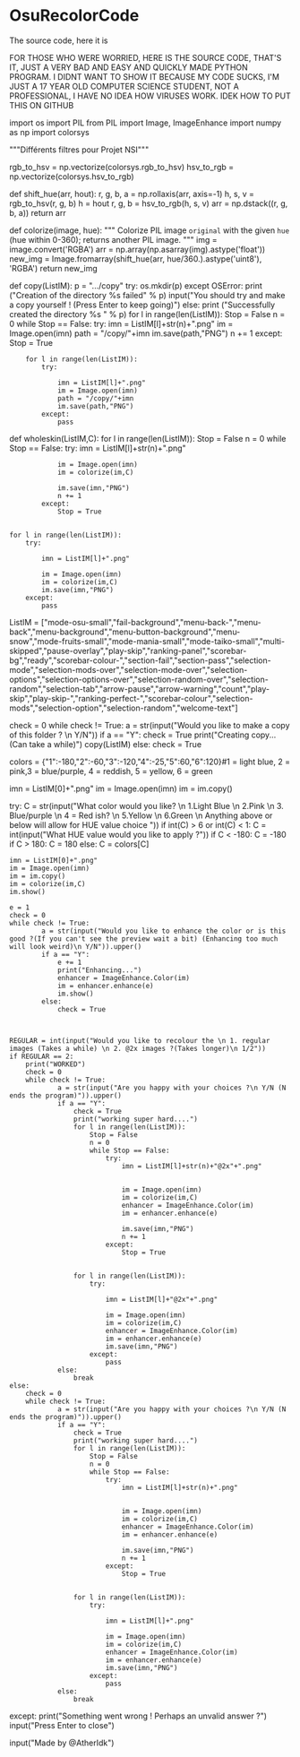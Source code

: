 # OsuRecolorCode
The source code, here it is

FOR THOSE WHO WERE WORRIED, HERE IS THE SOURCE CODE, THAT'S IT, JUST A VERY BAD AND EASY AND QUICKLY MADE PYTHON PROGRAM. I DIDNT WANT TO SHOW IT BECAUSE MY CODE SUCKS, I'M JUST A 17 YEAR OLD COMPUTER SCIENCE STUDENT, NOT A PROFESSIONAL, I HAVE NO IDEA HOW VIRUSES WORK. IDEK HOW TO PUT THIS ON GITHUB

import os
import PIL
from PIL import Image, ImageEnhance
import numpy as np
import colorsys


"""Différents filtres pour Projet NSI"""



rgb_to_hsv = np.vectorize(colorsys.rgb_to_hsv)
hsv_to_rgb = np.vectorize(colorsys.hsv_to_rgb)

def shift_hue(arr, hout):
    r, g, b, a = np.rollaxis(arr, axis=-1)
    h, s, v = rgb_to_hsv(r, g, b)
    h = hout
    r, g, b = hsv_to_rgb(h, s, v)
    arr = np.dstack((r, g, b, a))
    return arr

def colorize(image, hue):
    """
    Colorize PIL image `original` with the given
    `hue` (hue within 0-360); returns another PIL image.
    """
    img = image.convert('RGBA')
    arr = np.array(np.asarray(img).astype('float'))
    new_img = Image.fromarray(shift_hue(arr, hue/360.).astype('uint8'), 'RGBA')
    return new_img

def copy(ListIM):
    p =  ".../copy"
    try:
        os.mkdir(p)
    except OSError:
        print ("Creation of the directory %s failed" % p)
        input("You should try and make a copy yourself ! (Press Enter to keep going)")
    else:
        print ("Successfully created the directory %s " % p)
        for l in range(len(ListIM)):
            Stop = False
            n = 0
            while Stop == False:
                try:
                    imn = ListIM[l]+str(n)+".png"
                    im = Image.open(imn)
                    path = "/copy/"+imn
                    im.save(path,"PNG")
                    n += 1
                except:
                    Stop = True


        for l in range(len(ListIM)):
            try:

                imn = ListIM[l]+".png"
                im = Image.open(imn)
                path = "/copy/"+imn
                im.save(path,"PNG")
            except:
                pass

def wholeskin(ListIM,C):
    for l in range(len(ListIM)):
        Stop = False
        n = 0
        while Stop == False:
            try:
                imn = ListIM[l]+str(n)+".png"


                im = Image.open(imn)
                im = colorize(im,C)

                im.save(imn,"PNG")
                n += 1
            except:
                Stop = True


    for l in range(len(ListIM)):
        try:

            imn = ListIM[l]+".png"

            im = Image.open(imn)
            im = colorize(im,C)
            im.save(imn,"PNG")
        except:
            pass


ListIM = ["mode-osu-small","fail-background","menu-back-","menu-back","menu-background","menu-button-background","menu-snow","mode-fruits-small","mode-mania-small","mode-taiko-small","multi-skipped","pause-overlay","play-skip","ranking-panel","scorebar-bg","ready","scorebar-colour-","section-fail","section-pass","selection-mode","selection-mods-over","selection-mode-over","selection-options","selection-options-over","selection-random-over","selection-random","selection-tab","arrow-pause","arrow-warning","count","play-skip","play-skip-","ranking-perfect-","scorebar-colour","selection-mods","selection-option","selection-random","welcome-text"]



check = 0
while check != True:
        a = str(input("Would you like to make a copy of this folder ? \n Y/N"))
        if a == "Y":
            check = True
            print("Creating copy...(Can take a while)")
            copy(ListIM)
        else:
            check = True

colors = {"1":-180,"2":-60,"3":-120,"4":-25,"5":60,"6":120}#1 = light blue, 2 = pink,3 = blue/purple, 4 = reddish, 5 = yellow, 6 = green

imn = ListIM[0]+".png"
im = Image.open(imn)
im = im.copy()

try:
    C = str(input("What color would you like? \n 1.Light Blue \n 2.Pink \n 3. Blue/purple \n 4 = Red ish? \n 5.Yellow \n 6.Green \n Anything above or below will allow for HUE value choice "))
    if int(C) > 6 or int(C) < 1:
        C = int(input("What HUE value would you like to apply ?"))
        if C < -180:
            C = -180
        if C > 180:
            C = 180
    else:
        C = colors[C]

    imn = ListIM[0]+".png"
    im = Image.open(imn)
    im = im.copy()
    im = colorize(im,C)
    im.show()

    e = 1
    check = 0
    while check != True:
            a = str(input("Would you like to enhance the color or is this good ?(If you can't see the preview wait a bit) (Enhancing too much will look weird)\n Y/N")).upper()
            if a == "Y":
                e += 1
                print("Enhancing...")
                enhancer = ImageEnhance.Color(im)
                im = enhancer.enhance(e)
                im.show()
            else:
                check = True



    REGULAR = int(input("Would you like to recolour the \n 1. regular images (Takes a while) \n 2. @2x images ?(Takes longer)\n 1/2"))
    if REGULAR == 2:
        print("WORKED")
        check = 0
        while check != True:
                a = str(input("Are you happy with your choices ?\n Y/N (N ends the program)")).upper()
                if a == "Y":
                    check = True
                    print("working super hard....")
                    for l in range(len(ListIM)):
                        Stop = False
                        n = 0
                        while Stop == False:
                            try:
                                imn = ListIM[l]+str(n)+"@2x"+".png"


                                im = Image.open(imn)
                                im = colorize(im,C)
                                enhancer = ImageEnhance.Color(im)
                                im = enhancer.enhance(e)

                                im.save(imn,"PNG")
                                n += 1
                            except:
                                Stop = True


                    for l in range(len(ListIM)):
                        try:

                            imn = ListIM[l]+"@2x"+".png"

                            im = Image.open(imn)
                            im = colorize(im,C)
                            enhancer = ImageEnhance.Color(im)
                            im = enhancer.enhance(e)
                            im.save(imn,"PNG")
                        except:
                            pass
                else:
                    break
    else:
        check = 0
        while check != True:
                a = str(input("Are you happy with your choices ?\n Y/N (N ends the program)")).upper()
                if a == "Y":
                    check = True
                    print("working super hard....")
                    for l in range(len(ListIM)):
                        Stop = False
                        n = 0
                        while Stop == False:
                            try:
                                imn = ListIM[l]+str(n)+".png"


                                im = Image.open(imn)
                                im = colorize(im,C)
                                enhancer = ImageEnhance.Color(im)
                                im = enhancer.enhance(e)

                                im.save(imn,"PNG")
                                n += 1
                            except:
                                Stop = True


                    for l in range(len(ListIM)):
                        try:

                            imn = ListIM[l]+".png"

                            im = Image.open(imn)
                            im = colorize(im,C)
                            enhancer = ImageEnhance.Color(im)
                            im = enhancer.enhance(e)
                            im.save(imn,"PNG")
                        except:
                            pass
                else:
                    break
except:
    print("Something went wrong ! Perhaps an unvalid answer ?")
    input("Press Enter to close")

input("Made by @AtherIdk")
